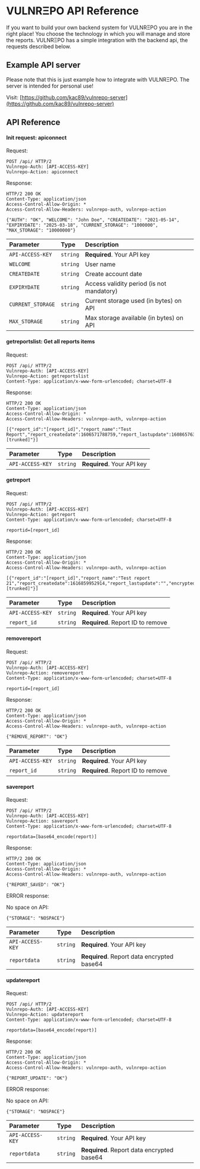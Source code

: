 # VULNRΞPO API Reference

If you want to build your own backend system for VULNRΞPO you are in the right place! You choose the technology in which you will manage and store the reports. VULNRΞPO has a simple integration with the backend api, the requests described below.

## Example API server

Please note that this is just example how to integrate with VULNRΞPO. The server is intended for personal use!

Visit: [https://github.com/kac89/vulnrepo-server](https://github.com/kac89/vulnrepo-server)

## API Reference

#### Init request: apiconnect

Request:
```http
POST /api/ HTTP/2
Vulnrepo-Auth: [API-ACCESS-KEY]
Vulnrepo-Action: apiconnect

```

Response:
```http
HTTP/2 200 OK
Content-Type: application/json
Access-Control-Allow-Origin: *
Access-Control-Allow-Headers: vulnrepo-auth, vulnrepo-action

{"AUTH": "OK", "WELCOME": "John Doe", "CREATEDATE": "2021-05-14", "EXPIRYDATE": "2025-03-18", "CURRENT_STORAGE": "1000000", "MAX_STORAGE": "10000000"}

```

| Parameter | Type     | Description                |
| :-------- | :------- | :------------------------- |
| `API-ACCESS-KEY` | `string` | **Required**. Your API key |
| `WELCOME` | `string` | User name |
| `CREATEDATE` | `string` | Create account date |
| `EXPIRYDATE` | `string` | Access validity period (is not mandatory) |
| `CURRENT_STORAGE` | `string` | Current storage used (in bytes) on API |
| `MAX_STORAGE` | `string` | Max storage available (in bytes) on API |

#### getreportslist: Get all reports items

Request:
```http
POST /api/ HTTP/2
Vulnrepo-Auth: [API-ACCESS-KEY]
Vulnrepo-Action: getreportslist
Content-Type: application/x-www-form-urlencoded; charset=UTF-8
```

Response:
```http
HTTP/2 200 OK
Content-Type: application/json
Access-Control-Allow-Origin: *
Access-Control-Allow-Headers: vulnrepo-auth, vulnrepo-action

[{"report_id":"[report_id]","report_name":"Test Report","report_createdate":1606571788759,"report_lastupdate":1608657635687,"encrypted_data":"U2FsdGVkX1\/N5+L8lTFgApttAb+SI...[trunked]"}]

```

| Parameter | Type     | Description                       |
| :-------- | :------- | :-------------------------------- |
| `API-ACCESS-KEY` | `string` | **Required**. Your API key |

#### getreport

Request:
```http
POST /api/ HTTP/2
Vulnrepo-Auth: [API-ACCESS-KEY]
Vulnrepo-Action: getreport
Content-Type: application/x-www-form-urlencoded; charset=UTF-8

reportid=[report_id]

```

Response:
```http
HTTP/2 200 OK
Content-Type: application/json
Access-Control-Allow-Origin: *
Access-Control-Allow-Headers: vulnrepo-auth, vulnrepo-action

[{"report_id":"[report_id]","report_name":"Test report 21","report_createdate":1616859952914,"report_lastupdate":"","encrypted_data":"U2FsdGVkX1+t8fhgoP...[trunked]"}]
```

| Parameter | Type     | Description                |
| :-------- | :------- | :------------------------- |
| `API-ACCESS-KEY` | `string` | **Required**. Your API key |
| `report_id` | `string` | **Required**. Report ID to remove |

#### removereport

Request:
```http
POST /api/ HTTP/2
Vulnrepo-Auth: [API-ACCESS-KEY]
Vulnrepo-Action: removereport
Content-Type: application/x-www-form-urlencoded; charset=UTF-8

reportid=[report_id]

```

Response:
```http
HTTP/2 200 OK
Content-Type: application/json
Access-Control-Allow-Origin: *
Access-Control-Allow-Headers: vulnrepo-auth, vulnrepo-action

{"REMOVE_REPORT": "OK"}
```

| Parameter | Type     | Description                |
| :-------- | :------- | :------------------------- |
| `API-ACCESS-KEY` | `string` | **Required**. Your API key |
| `report_id` | `string` | **Required**. Report ID to remove |

#### savereport

Request:
```http
POST /api/ HTTP/2
Vulnrepo-Auth: [API-ACCESS-KEY]
Vulnrepo-Action: savereport
Content-Type: application/x-www-form-urlencoded; charset=UTF-8

reportdata=[base64_encode(report)]

```

Response:
```http
HTTP/2 200 OK
Content-Type: application/json
Access-Control-Allow-Origin: *
Access-Control-Allow-Headers: vulnrepo-auth, vulnrepo-action

{"REPORT_SAVED": "OK"}
```

ERROR response:

No space on API:
```http
{"STORAGE": "NOSPACE"}
```

| Parameter | Type     | Description                |
| :-------- | :------- | :------------------------- |
| `API-ACCESS-KEY` | `string` | **Required**. Your API key |
| `reportdata` | `string` | **Required**. Report data encrypted base64 |

#### updatereport

Request:
```http
POST /api/ HTTP/2
Vulnrepo-Auth: [API-ACCESS-KEY]
Vulnrepo-Action: updatereport
Content-Type: application/x-www-form-urlencoded; charset=UTF-8

reportdata=[base64_encode(report)]
```

Response:
```http
HTTP/2 200 OK
Content-Type: application/json
Access-Control-Allow-Origin: *
Access-Control-Allow-Headers: vulnrepo-auth, vulnrepo-action

{"REPORT_UPDATE": "OK"}
```

ERROR response:

No space on API:
```http
{"STORAGE": "NOSPACE"}
```

| Parameter | Type     | Description                |
| :-------- | :------- | :------------------------- |
| `API-ACCESS-KEY` | `string` | **Required**. Your API key |
| `reportdata` | `string` | **Required**. Report data encrypted base64 |
